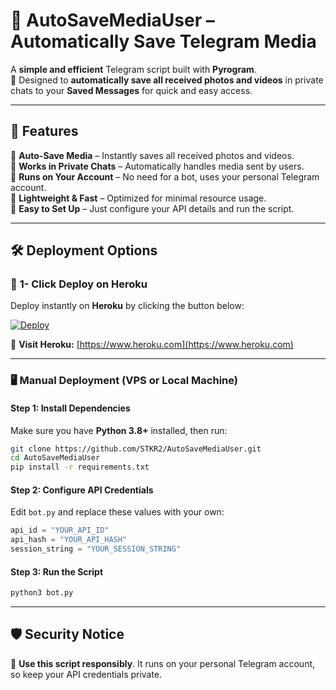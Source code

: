# 🎥 AutoSaveMediaUser – Automatically Save Telegram Media  

A **simple and efficient** Telegram script built with **Pyrogram**.  
🚀 Designed to **automatically save all received photos and videos** in private chats to your **Saved Messages** for quick and easy access.  

---

## 🌟 Features  
🔹 **Auto-Save Media** – Instantly saves all received photos and videos.  
🔹 **Works in Private Chats** – Automatically handles media sent by users.  
🔹 **Runs on Your Account** – No need for a bot, uses your personal Telegram account.  
🔹 **Lightweight & Fast** – Optimized for minimal resource usage.  
🔹 **Easy to Set Up** – Just configure your API details and run the script.  

---

## 🛠 Deployment Options  

### 🚀 **1- Click Deploy on Heroku**  
Deploy instantly on **Heroku** by clicking the button below:  

[![Deploy](https://www.herokucdn.com/deploy/button.svg)](https://heroku.com/deploy?template=https://github.com/STKR2/AutoSaveMediaUser)  

🔗 **Visit Heroku:** [https://www.heroku.com](https://www.heroku.com)  

---

### 🖥 **Manual Deployment (VPS or Local Machine)**  

#### **Step 1: Install Dependencies**  
Make sure you have **Python 3.8+** installed, then run:  
```sh
git clone https://github.com/STKR2/AutoSaveMediaUser.git
cd AutoSaveMediaUser
pip install -r requirements.txt
```

#### **Step 2: Configure API Credentials**  
Edit `bot.py` and replace these values with your own:  
```python
api_id = "YOUR_API_ID"
api_hash = "YOUR_API_HASH"
session_string = "YOUR_SESSION_STRING"
```

#### **Step 3: Run the Script**  
```sh
python3 bot.py
```

---

## **🛡 Security Notice**  
🚨 **Use this script responsibly**. It runs on your personal Telegram account, so keep your API credentials private.  

